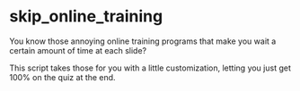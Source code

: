 # skip_online_training

You know those annoying online training programs that make you wait a certain amount of time at each slide?

This script takes those for you with a little customization, letting you just get 100% on the quiz at the end.
